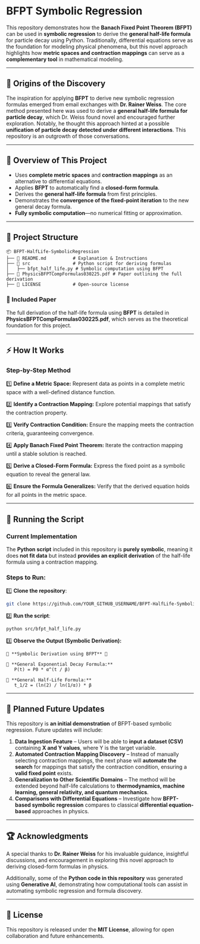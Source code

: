 # **BFPT Symbolic Regression**

This repository demonstrates how the **Banach Fixed Point Theorem (BFPT)** can be used in **symbolic regression** to derive the **general half-life formula** for particle decay using Python. Traditionally, differential equations serve as the foundation for modeling physical phenomena, but this novel approach highlights how **metric spaces and contraction mappings** can serve as a **complementary tool** in mathematical modeling.

---

## 🔹 **Origins of the Discovery**
The inspiration for applying **BFPT** to derive new symbolic regression formulas emerged from email exchanges with **Dr. Rainer Weiss**. The core method presented here was used to derive a **general half-life formula for particle decay**, which Dr. Weiss found novel and encouraged further exploration. Notably, he thought this approach hinted at a possible **unification of particle decay detected under different interactions**. This repository is an outgrowth of those conversations.

---

## 🔹 **Overview of This Project**
- Uses **complete metric spaces** and **contraction mappings** as an alternative to differential equations.
- Applies **BFPT** to automatically find a **closed-form formula**.
- Derives the **general half-life formula** from first principles.
- Demonstrates the **convergence of the fixed-point iteration** to the new general decay formula.
- **Fully symbolic computation**—no numerical fitting or approximation.

---

## 📂 **Project Structure**
```
📦 BFPT-HalfLife-SymbolicRegression
├── 📄 README.md          # Explanation & Instructions
├── 📂 src                # Python script for deriving formulas
│   ├── bfpt_half_life.py # Symbolic computation using BFPT
├── 📄 PhysicsBFPTCompFormulas030225.pdf # Paper outlining the full derivation
├── 📄 LICENSE            # Open-source license
```
### **📜 Included Paper**
The full derivation of the half-life formula using **BFPT** is detailed in **PhysicsBFPTCompFormulas030225.pdf**, which serves as the theoretical foundation for this project.

---

## ⚡ **How It Works**
### **Step-by-Step Method**
1️⃣ **Define a Metric Space:** Represent data as points in a complete metric space with a well-defined distance function.

2️⃣ **Identify a Contraction Mapping:** Explore potential mappings that satisfy the contraction property.

3️⃣ **Verify Contraction Condition:** Ensure the mapping meets the contraction criteria, guaranteeing convergence.

4️⃣ **Apply Banach Fixed Point Theorem:** Iterate the contraction mapping until a stable solution is reached.

5️⃣ **Derive a Closed-Form Formula:** Express the fixed point as a symbolic equation to reveal the general law.

6️⃣ **Ensure the Formula Generalizes:** Verify that the derived equation holds for all points in the metric space.

---

## **📌 Running the Script**
### **Current Implementation**
The **Python script** included in this repository is **purely symbolic**, meaning it does **not fit data** but instead **provides an explicit derivation** of the half-life formula using a contraction mapping.

### **Steps to Run:**
1️⃣ **Clone the repository**:
```sh
git clone https://github.com/YOUR_GITHUB_USERNAME/BFPT-HalfLife-SymbolicRegression.git
```
2️⃣ **Run the script**:
```sh
python src/bfpt_half_life.py
```
3️⃣ **Observe the Output (Symbolic Derivation):**
```
🔹 **Symbolic Derivation using BFPT** 🔹

📌 **General Exponential Decay Formula:**
   P(t) = P0 * α^(t / β)

📌 **General Half-Life Formula:**
   t_1/2 = (ln(2) / ln(1/α)) * β
```

---

## 🔭 **Planned Future Updates**
This repository is **an initial demonstration** of BFPT-based symbolic regression. Future updates will include:
1. **Data Ingestion Feature** – Users will be able to **input a dataset (CSV)** containing **X and Y values**, where Y is the target variable.
2. **Automated Contraction Mapping Discovery** – Instead of manually selecting contraction mappings, the next phase will **automate the search** for mappings that satisfy the contraction condition, ensuring a **valid fixed point** exists.
3. **Generalization to Other Scientific Domains** – The method will be extended beyond half-life calculations to **thermodynamics, machine learning, general relativity, and quantum mechanics**.
4. **Comparisons with Differential Equations** – Investigate how **BFPT-based symbolic regression** compares to classical **differential equation-based** approaches in physics.

---

## 🏆 **Acknowledgments**
A special thanks to **Dr. Rainer Weiss** for his invaluable guidance, insightful discussions, and encouragement in exploring this novel approach to deriving closed-form formulas in physics.

Additionally, some of the **Python code in this repository** was generated using **Generative AI**, demonstrating how computational tools can assist in automating symbolic regression and formula discovery.

---

## 📝 **License**
This repository is released under the **MIT License**, allowing for open collaboration and future enhancements.





